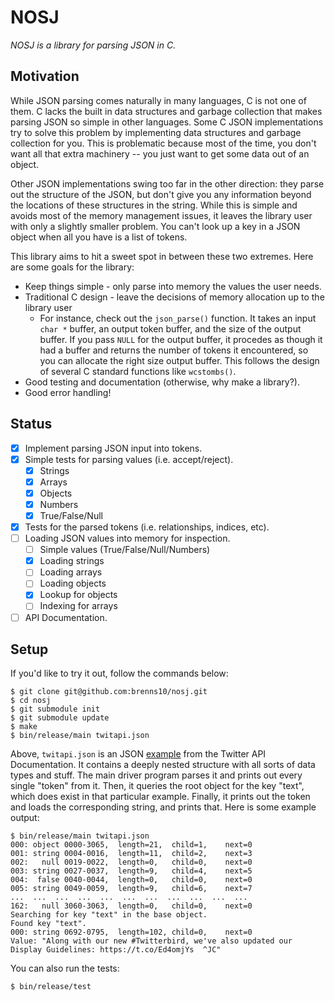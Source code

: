 NOSJ
====

*NOSJ is a library for parsing JSON in C.*

Motivation
----------

While JSON parsing comes naturally in many languages, C is not one of them.  C
lacks the built in data structures and garbage collection that makes parsing
JSON so simple in other languages.  Some C JSON implementations try to solve
this problem by implementing data structures and garbage collection for you.
This is problematic because most of the time, you don't want all that extra
machinery -- you just want to get some data out of an object.

Other JSON implementations swing too far in the other direction: they parse out
the structure of the JSON, but don't give you any information beyond the
locations of these structures in the string.  While this is simple and avoids
most of the memory management issues, it leaves the library user with only a
slightly smaller problem.  You can't look up a key in a JSON object when all you
have is a list of tokens.

This library aims to hit a sweet spot in between these two extremes.  Here are
some goals for the library:

- Keep things simple - only parse into memory the values the user needs.
- Traditional C design - leave the decisions of memory allocation up to the
  library user
    - For instance, check out the `json_parse()` function.  It takes an input
      `char *` buffer, an output token buffer, and the size of the output
      buffer.  If you pass `NULL` for the output buffer, it procedes as though
      it had a buffer and returns the number of tokens it encountered, so you
      can allocate the right size output buffer.  This follows the design of
      several C standard functions like `wcstombs()`.
- Good testing and documentation (otherwise, why make a library?).
- Good error handling!

Status
------

- [x] Implement parsing JSON input into tokens.
- [x] Simple tests for parsing values (i.e. accept/reject).
    - [x] Strings
    - [x] Arrays
    - [x] Objects
    - [x] Numbers
    - [x] True/False/Null
- [x] Tests for the parsed tokens (i.e. relationships, indices, etc).
- [ ] Loading JSON values into memory for inspection.
    - [ ] Simple values (True/False/Null/Numbers)
    - [x] Loading strings
    - [ ] Loading arrays
    - [ ] Loading objects
    - [x] Lookup for objects 
    - [ ] Indexing for arrays
- [ ] API Documentation.

Setup
-----

If you'd like to try it out, follow the commands below:

    $ git clone git@github.com:brenns10/nosj.git
    $ cd nosj
    $ git submodule init
    $ git submodule update
    $ make
    $ bin/release/main twitapi.json

Above, `twitapi.json` is an JSON
[example](https://dev.twitter.com/rest/reference/get/statuses/show/%3Aid) from
the Twitter API Documentation.  It contains a deeply nested structure with all
sorts of data types and stuff.  The main driver program parses it and prints out
every single "token" from it.  Then, it queries the root object for the key
"text", which does exist in that particular example.  Finally, it prints out the
token and loads the corresponding string, and prints that.  Here is some example
output:

```
$ bin/release/main twitapi.json
000: object	0000-3065,	length=21,	child=1,	next=0
001: string	0004-0016,	length=11,	child=2,	next=3
002:   null	0019-0022,	length=0,	child=0,	next=0
003: string	0027-0037,	length=9,	child=4,	next=5
004:  false	0040-0044,	length=0,	child=0,	next=0
005: string	0049-0059,	length=9,	child=6,	next=7
...  ...  ...  ...  ...  ...  ...  ...  ...  ...  ...
162:   null	3060-3063,	length=0,	child=0,	next=0
Searching for key "text" in the base object.
Found key "text".
000: string	0692-0795,	length=102,	child=0,	next=0
Value: "Along with our new #Twitterbird, we've also updated our Display Guidelines: https://t.co/Ed4omjYs  ^JC"
```

You can also run the tests:

    $ bin/release/test
